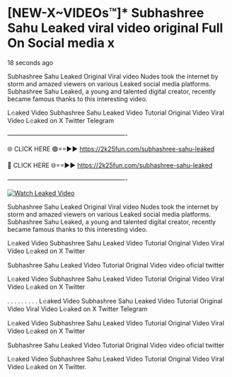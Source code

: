 # [NEW-X~VIDEOs™]* Subhashree Sahu Leaked viral video original Full On Social media x

18 seconds ago

Subhashree Sahu Leaked Original Viral video Nudes took the internet by storm and amazed viewers on various Leaked social media platforms. Subhashree Sahu Leaked, a young and talented digital creator, recently became famous thanks to this interesting video.

L𝚎aked Video Subhashree Sahu Leaked Video Tutorial Original Video Viral Video L𝚎aked on X Twitter Telegram

———————————————————-

🌐 CLICK HERE 🟢==►► https://2k25fun.com/subhashree-sahu-leaked

🔴 CLICK HERE 🌐==►► https://2k25fun.com/subhashree-sahu-leaked

———————————————————-

[![Watch Leaked Video](https://miro.medium.com/v2/resize:fit:828/format:webp/1*cilzJN44JGOrTw9NJCrNHA.gif "Watch Leaked Video")](https://2k25fun.com/subhashree-sahu-leaked)

Subhashree Sahu Leaked Original Viral video Nudes took the internet by storm and amazed viewers on various Leaked social media platforms. Subhashree Sahu Leaked, a young and talented digital creator, recently became famous thanks to this interesting video.

L𝚎aked Video Subhashree Sahu Leaked Video Tutorial Original Video Viral Video L𝚎aked on X Twitter

Subhashree Sahu Leaked Video Tutorial Original Video video oficial twitter

L𝚎aked Video Subhashree Sahu Leaked Video Tutorial Original Video Viral Video L𝚎aked on X Twitter

. . . . . . . . . L𝚎aked Video Subhashree Sahu Leaked Video Tutorial Original Video Viral Video L𝚎aked on X Twitter Telegram

L𝚎aked Video Subhashree Sahu Leaked Video Tutorial Original Video Viral Video L𝚎aked on X Twitter

Subhashree Sahu Leaked Video Tutorial Original Video video oficial twitter

L𝚎aked Video Subhashree Sahu Leaked Video Tutorial Original Video Viral Video L𝚎aked on X Twitter.
